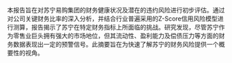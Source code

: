 本报告旨在对苏宁易购集团的财务健康状况及潜在的违约风险进行初步评估。通过对公司关键财务比率的深入分析，并结合行业普遍采用的Z-Score信用风险模型进行测算，报告揭示了苏宁在特定财务指标上所面临的挑战。研究发现，尽管苏宁作为零售业巨头拥有强大的市场地位，但其流动性、盈利能力及偿债压力等方面的财务数据表现出一定的预警信号。此摘要旨在为快速了解苏宁的财务风险提供一个概要性的视角。 